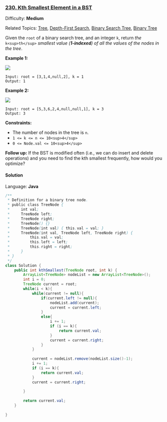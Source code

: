### [230\. Kth Smallest Element in a BST](https://leetcode.com/problems/kth-smallest-element-in-a-bst/)

Difficulty: **Medium**  

Related Topics: [Tree](https://leetcode.com/tag/tree/), [Depth-First Search](https://leetcode.com/tag/depth-first-search/), [Binary Search Tree](https://leetcode.com/tag/binary-search-tree/), [Binary Tree](https://leetcode.com/tag/binary-tree/)


Given the `root` of a binary search tree, and an integer `k`, return _the_ `k<sup>th</sup>` _smallest value (**1-indexed**) of all the values of the nodes in the tree_.

**Example 1:**

![](https://assets.leetcode.com/uploads/2021/01/28/kthtree1.jpg)

```
Input: root = [3,1,4,null,2], k = 1
Output: 1
```

**Example 2:**

![](https://assets.leetcode.com/uploads/2021/01/28/kthtree2.jpg)

```
Input: root = [5,3,6,2,4,null,null,1], k = 3
Output: 3
```

**Constraints:**

*   The number of nodes in the tree is `n`.
*   `1 <= k <= n <= 10<sup>4</sup>`
*   `0 <= Node.val <= 10<sup>4</sup>`

**Follow up:** If the BST is modified often (i.e., we can do insert and delete operations) and you need to find the kth smallest frequently, how would you optimize?


#### Solution

Language: **Java**

```java
/**
 * Definition for a binary tree node.
 * public class TreeNode {
 *     int val;
 *     TreeNode left;
 *     TreeNode right;
 *     TreeNode() {}
 *     TreeNode(int val) { this.val = val; }
 *     TreeNode(int val, TreeNode left, TreeNode right) {
 *         this.val = val;
 *         this.left = left;
 *         this.right = right;
 *     }
 * }
 */
class Solution {
    public int kthSmallest(TreeNode root, int k) {
        ArrayList<TreeNode> nodeList = new ArrayList<TreeNode>();
        int i = 0;
        TreeNode current = root;
        while(i < k){
            while(current != null){
                if(current.left != null){
                    nodeList.add(current);
                    current = current.left;
                }
                else{
                    i += 1;
                    if (i == k){
                        return current.val;
                    }
                    current = current.right;
                }
            }
            
            current = nodeList.remove(nodeList.size()-1);
            i += 1;
            if (i == k){
                return current.val;
            }
            current = current.right;
            
        }
        
        return current.val;
    }
    
}
```